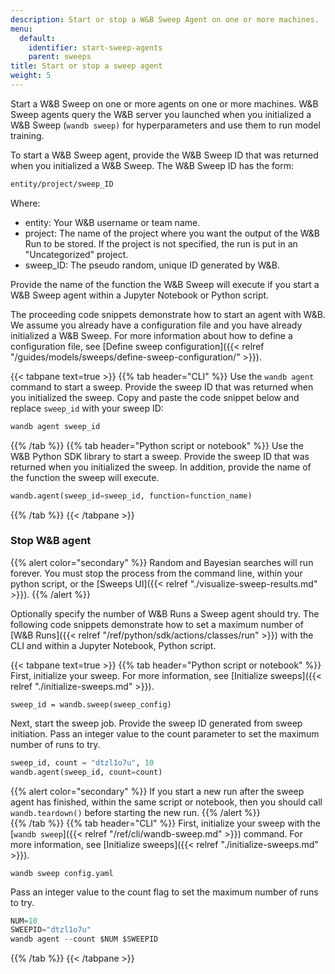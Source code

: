 ```yaml
---
description: Start or stop a W&B Sweep Agent on one or more machines.
menu:
  default:
    identifier: start-sweep-agents
    parent: sweeps
title: Start or stop a sweep agent
weight: 5
---
```



Start a W&B Sweep on one or more agents on one or more machines. W&B Sweep agents query the W&B server you launched when you initialized a W&B Sweep (`wandb sweep)` for hyperparameters and use them to run model training.

To start a W&B Sweep agent, provide the W&B Sweep ID that was returned when you initialized a W&B Sweep. The W&B Sweep ID has the form:

```bash
entity/project/sweep_ID
```

Where:

* entity: Your W&B username or team name.
* project: The name of the project where you want the output of the W&B Run to be stored. If the project is not specified, the run is put in an "Uncategorized" project.
* sweep_ID: The pseudo random, unique ID generated by W&B.

Provide the name of the function the W&B Sweep will execute if you start a W&B Sweep agent within a Jupyter Notebook or Python script.

The proceeding code snippets demonstrate how to start an agent with W&B. We assume you already have a configuration file and you have already initialized a W&B Sweep. For more information about how to define a configuration file, see [Define sweep configuration]({{< relref "/guides/models/sweeps/define-sweep-configuration/" >}}).

{{< tabpane text=true >}}
{{% tab header="CLI" %}}
Use the `wandb agent` command to start a sweep. Provide the sweep ID that was returned when you initialized the sweep. Copy and paste the code snippet below and replace `sweep_id` with your sweep ID:

```bash
wandb agent sweep_id
```
{{% /tab %}}
{{% tab header="Python script or notebook" %}}
Use the W&B Python SDK library to start a sweep. Provide the sweep ID that was returned when you initialized the sweep. In addition, provide the name of the function  the sweep will execute.

```python
wandb.agent(sweep_id=sweep_id, function=function_name)
```
{{% /tab %}}
{{< /tabpane >}}



### Stop W&B agent

{{% alert color="secondary" %}}
Random and Bayesian searches will run forever. You must stop the process from the command line, within your python script, or the [Sweeps UI]({{< relref "./visualize-sweep-results.md" >}}).
{{% /alert %}}

Optionally specify the number of W&B Runs a Sweep agent should try. The following code snippets demonstrate how to set a maximum number of [W&B Runs]({{< relref "/ref/python/sdk/actions/classes/run" >}}) with the CLI and within a Jupyter Notebook, Python script.

{{< tabpane text=true >}}
  {{% tab header="Python script or notebook" %}}
First, initialize your sweep. For more information, see [Initialize sweeps]({{< relref "./initialize-sweeps.md" >}}).

```
sweep_id = wandb.sweep(sweep_config)
```

Next, start the sweep job. Provide the sweep ID generated from sweep initiation. Pass an integer value to the count parameter to set the maximum number of runs to try.

```python
sweep_id, count = "dtzl1o7u", 10
wandb.agent(sweep_id, count=count)
```

{{% alert color="secondary" %}}
If you start a new run after the sweep agent has finished, within the same script or notebook, then you should call `wandb.teardown()` before starting the new run.
{{% /alert %}}  
  {{% /tab %}}
  {{% tab header="CLI" %}}
First, initialize your sweep with the [`wandb sweep`]({{< relref "/ref/cli/wandb-sweep.md" >}}) command. For more information, see [Initialize sweeps]({{< relref "./initialize-sweeps.md" >}}).

```
wandb sweep config.yaml
```

Pass an integer value to the count flag to set the maximum number of runs to try.

```python
NUM=10
SWEEPID="dtzl1o7u"
wandb agent --count $NUM $SWEEPID
```  
  {{% /tab %}}
{{< /tabpane >}}
